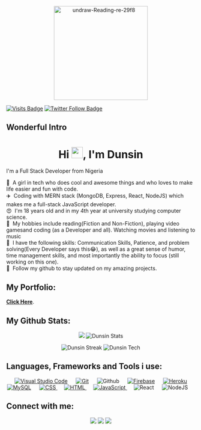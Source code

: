 <p align="center">
  <a href="#"><img src="https://i.ibb.co/bdszcTs/undraw-Reading-re-29f8.png" alt="undraw-Reading-re-29f8" height="250px" border="0"></a>
</p>

[![Visits Badge](https://badges.pufler.dev/visits/Dun-sin/Dun-sin?color=0F182A&style=for-the-badge)](https://github.com/Dun-sin)
[![Twitter Follow Badge](https://img.shields.io/twitter/follow/Dunsin_codes?color=0F182A&logo=twitter&style=for-the-badge)](https://twitter.com/Dunsin_codes)

## Wonderful Intro

<h1 align="center">Hi <img src="https://raw.githubusercontent.com/MartinHeinz/MartinHeinz/master/wave.gif" width="30px">, I'm Dunsin</h1>
I'm a Full Stack Developer from Nigeria

👀 &nbsp;A girl in tech who does cool and awesome things and who loves to make life easier and fun with code.<br/>
✈️ &nbsp;Coding with MERN stack (MongoDB, Express, React, NodeJS) which makes me a full-stack JavaScript developer.<br/>
😍 &nbsp;I'm 18 years old and in my 4th year at university studying computer science.<br/>
🚀 &nbsp;My hobbies include reading(Fiction and Non-Fiction), playing video gamesand coding (as a Developer and all). Watching movies and listening to music<br/>
🙂 &nbsp;I have the following skills: Communication Skills, Patience, and problem solving(Every Developer says this😂), as well as a great sense of humor, time management skills, and most importantly the ability to focus (still working on this one).<br/>
💞️ &nbsp;Follow my github to stay updated on my amazing projects.<br/>

## My Portfolio:

**[Click Here](https://dunsin.vercel.app)**.

## My Github Stats:

<p align="center">
  <img src="https://github-profile-trophy.vercel.app/?username=Dun-sin&theme=onedark" />
  <img src="https://github-readme-stats.vercel.app/api?username=Dun-sin&&show_icons=true&title_color=ffffff&icon_color=0195FF&text_color=fffff0&bg_color=0F182A" alt="Dunsin Stats" />
</p>
<p align="center">
  <img src="https://github-readme-streak-stats.herokuapp.com/?user=Dun-sin&theme=dark&background=0F182A&ring=0195FF&fire=blue" alt="Dunsin Streak" />
  <img src="https://github-readme-stats.vercel.app/api/top-langs/?username=Dun-sin&layout=compact&bg_color=0F182A&text_color=fffff0" alt="Dunsin Tech" />
</p>

## Languages, Frameworks and Tools i use:

<p align="center"> 
  &emsp;
  <a href="#"><img alt="Visual Studio Code" src="https://img.shields.io/badge/Visual%20Studio%20Code-0078d7.svg?logo=visual-studio-code&logoColor=white"></a>
  &emsp;
  <a href="#"><img alt="Git" src="https://img.shields.io/badge/Git%20-%23F05033.svg?logo=git&logoColor=white"></a>
  &emsp;
  <img alt="Github" src="https://img.shields.io/badge/-GitHub-05122A?style=flat&logo=github">
  &emsp;
  <a href="https://firebase.google.com/"><img alt="Firebase" src ="https://img.shields.io/badge/Firebase-ffca28?style=flate&logo=firebase&logoColor=black"></a>
  &emsp; 
  <a href="https://www.heroku.com/"><img alt="Heroku" src="https://img.shields.io/badge/Heroku%20-%23430098.svg?logo=heroku&logoColor=white"></a>  
  &emsp;
  <a href="https://www.mysql.com/"><img alt="MySQL" src="https://img.shields.io/badge/MySQL-00000F?style=flat&logo=mysql&logoColor=white"></a>
  &emsp;
  <a href="https://www.w3schools.com/css/" target="_blank">
    <img alt="CSS" src="https://img.shields.io/badge/CSS%20-%231572B6.svg?logo=css3&logoColor=white">
  </a> 
  &emsp;
  <a href="https://www.w3.org/html/" target="_blank"> 
    <img alt="HTML" src="https://img.shields.io/badge/HTML5%20-%23E34F26.svg?logo=html5&logoColor=white">
  </a>   
  &emsp;
  <a href="https://developer.mozilla.org/en-US/docs/Web/JavaScript" target="_blank"> 
  <img alt="JavaScript" src="https://img.shields.io/badge/JavaScript%20-%23F7DF1E.svg?logo=javascript&logoColor=black">
  </a>
  &emsp;
  <img alt="React" src="https://img.shields.io/badge/-React-05122A?style=flat&logo=react">
  &emsp;
  <img alt="NodeJS" src="https://img.shields.io/badge/-Node.js-05122A?style=flat&logo=node.js">
  &emsp;
</p>

## Connect with me:

<p align="center">
  <a href = "https://www.linkedin.com/in/favour-faiyetole-99a438229"><img src="https://img.icons8.com/fluent/48/000000/linkedin.png"/></a>
<a href = "https://twitter.com/Dunsin_codes"><img src="https://img.icons8.com/fluent/48/000000/twitter.png"/></a>
<a href = "https://www.instagram.com/dunsincodes"><img src="https://img.icons8.com/fluent/48/000000/instagram-new.png"/></a>
</p>

